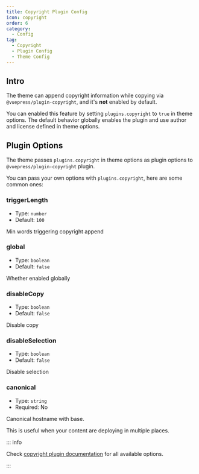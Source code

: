 ```yaml
---
title: Copyright Plugin Config
icon: copyright
order: 6
category:
  - Config
tag:
  - Copyright
  - Plugin Config
  - Theme Config
---
```


## Intro

The theme can append copyright information while copying via `@vuepress/plugin-copyright`, and it's **not** enabled by default.

You can enabled this feature by setting `plugins.copyright` to `true` in theme options. The default behavior globally enables the plugin and use author and license defined in theme options.

## Plugin Options

The theme passes `plugins.copyright` in theme options as plugin options to `@vuepress/plugin-copyright` plugin.

You can pass your own options with `plugins.copyright`, here are some common ones:

### triggerLength

- Type: `number`
- Default: `100`

Min words triggering copyright append

### global

- Type: `boolean`
- Default: `false`

Whether enabled globally

### disableCopy

- Type: `boolean`
- Default: `false`

Disable copy

### disableSelection

- Type: `boolean`
- Default: `false`

Disable selection

### canonical

- Type: `string`
- Required: No

Canonical hostname with base.

This is useful when your content are deploying in multiple places.

::: info

Check [copyright plugin documentation][copyright] for all available options.

:::

[copyright]: https://ecosystem.vuejs.press/plugins/copyright.html#options
